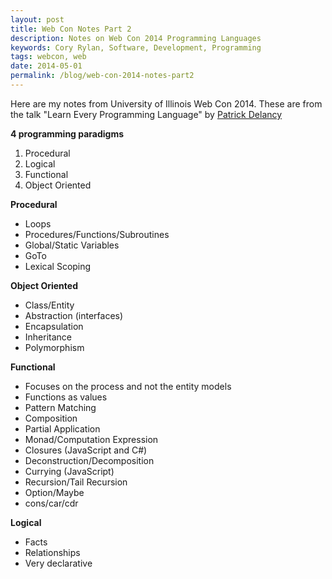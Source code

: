 ```yaml
---
layout: post
title: Web Con Notes Part 2
description: Notes on Web Con 2014 Programming Languages
keywords: Cory Rylan, Software, Development, Programming
tags: webcon, web
date: 2014-05-01
permalink: /blog/web-con-2014-notes-part2
---
```

  
Here are my notes from University of Illinois Web Con 2014. These are from the talk
"Learn Every Programming Language" by <a href="https://twitter.com/PatrickDelancy" target="_blank">Patrick Delancy</a>

<strong>4 programming paradigms</strong>

1. Procedural
1. Logical
1. Functional
1. Object Oriented

<strong>Procedural</strong>

- Loops
- Procedures/Functions/Subroutines
- Global/Static Variables
- GoTo
- Lexical Scoping

<strong>Object Oriented</strong>

- Class/Entity</li>
- Abstraction (interfaces)</li>
- Encapsulation</li>
- Inheritance</li>
- Polymorphism</li>

<strong>Functional</strong>

- Focuses on the process and not the entity models
- Functions as values
- Pattern Matching
- Composition
- Partial Application
- Monad/Computation Expression
- Closures (JavaScript and C#)
- Deconstruction/Decomposition
- Currying (JavaScript)
- Recursion/Tail Recursion
- Option/Maybe
- cons/car/cdr

<strong>Logical</strong>

- Facts
- Relationships
- Very declarative